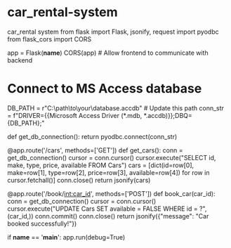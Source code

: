 # car_rental-system
car_rental system
from flask import Flask, jsonify, request
import pyodbc
from flask_cors import CORS

app = Flask(__name__)
CORS(app)  # Allow frontend to communicate with backend

# Connect to MS Access database
DB_PATH = r"C:\path\to\your\database.accdb"  # Update this path
conn_str = f"DRIVER={{Microsoft Access Driver (*.mdb, *.accdb)}};DBQ={DB_PATH};"

def get_db_connection():
    return pyodbc.connect(conn_str)

@app.route('/cars', methods=['GET'])
def get_cars():
    conn = get_db_connection()
    cursor = conn.cursor()
    cursor.execute("SELECT id, make, type, price, available FROM Cars")
    cars = [dict(id=row[0], make=row[1], type=row[2], price=row[3], available=row[4]) for row in cursor.fetchall()]
    conn.close()
    return jsonify(cars)

@app.route('/book/<int:car_id>', methods=['POST'])
def book_car(car_id):
    conn = get_db_connection()
    cursor = conn.cursor()
    cursor.execute("UPDATE Cars SET available = FALSE WHERE id = ?", (car_id,))
    conn.commit()
    conn.close()
    return jsonify({"message": "Car booked successfully!"})

if __name__ == '__main__':
    app.run(debug=True)
